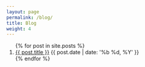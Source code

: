 ```yaml
---
layout: page
permalink: /blog/
title: Blog
weight: 4
---
```


<ol>
  {% for post in site.posts %}
    <li>
      <a href="{{ post.url }}">{{ post.title }}</a>
      <span class="post-date">{{ post.date | date: '%b %d, %Y' }}</span>
    </li>
  {% endfor %}
</ol>